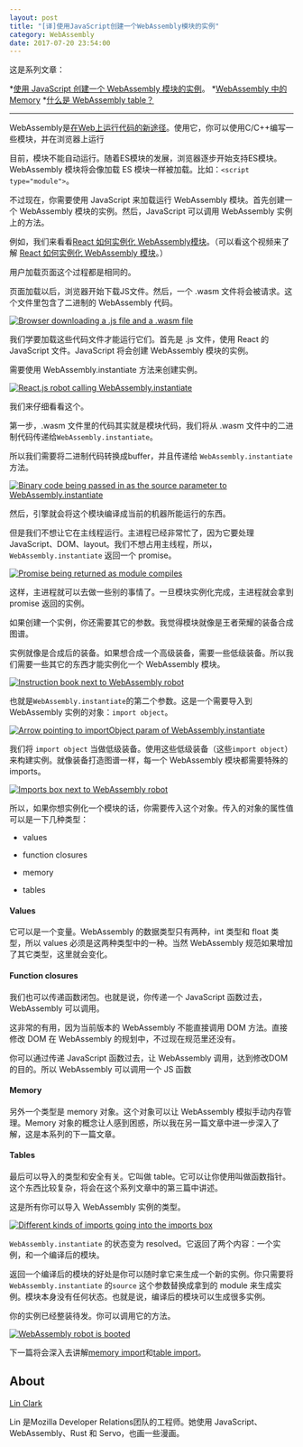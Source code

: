 ```yaml
---
layout: post
title: "[译]使用JavaScript创建一个WebAssembly模块的实例"
category: WebAssembly
date: 2017-07-20 23:54:00
---
```



这是系列文章：

*[使用 JavaScript 创建一个 WebAssembly 模块的实例](https://fanmingfei.com/posts/WebAssembly_Instance.html)。
*[WebAssembly 中的 Memory](https://fanmingfei.com/posts/WebAssembly_Memory.html)
*[什么是 WebAssembly table？](https://fanmingfei.com/posts/WebAssembly_Table.html)

***

WebAssembly是[在Web上运行代码的新途径](https://www.w3ctech.com/topics/3)。使用它，你可以使用C/C++编写一些模块，并在浏览器上运行

目前，模块不能自动运行。随着ES模块的发展，浏览器逐步开始支持ES模块。WebAssembly 模块将会像加载 ES 模块一样被加载。比如：`<script type="module">`。

不过现在，你需要使用 JavaScript 来加载运行 WebAssembly 模块。首先创建一个 WebAssembly 模块的实例。然后，JavaScript 可以调用 WebAssembly 实例上的方法。

例如，我们来看看[React 如何实例化 WebAssembly模块](https://www.youtube.com/watch?v=3GHJ4cbxsVQ)。（可以看这个视频来了解 [React 如何实例化 WebAssembly 模块](https://www.youtube.com/watch?v=3GHJ4cbxsVQ)。）

用户加载页面这个过程都是相同的。

页面加载以后，浏览器开始下载JS文件。然后，一个 .wasm 文件将会被请求。这个文件里包含了二进制的 WebAssembly 代码。

[![Browser downloading a .js file and a .wasm file](http://p0.qhimg.com/t01a67073d8f8c946a6.png)](https://2r4s9p1yi1fa2jd7j43zph8r-wpengine.netdna-ssl.com/files/2017/07/1-1.png)

我们学要加载这些代码文件才能运行它们。首先是 .js 文件，使用 React 的 JavaScript 文件。JavaScript 将会创建 WebAssembly 模块的实例。

需要使用 WebAssembly.instantiate 方法来创建实例。

[![React.js robot calling WebAssembly.instantiate](http://p0.qhimg.com/t01c1a5587e598b5695.png)](https://2r4s9p1yi1fa2jd7j43zph8r-wpengine.netdna-ssl.com/files/2017/07/1-2.png)

我们来仔细看看这个。

第一步，.wasm 文件里的代码其实就是模块代码，我们将从 .wasm 文件中的二进制代码传递给`WebAssembly.instantiate`。

所以我们需要将二进制代码转换成buffer，并且传递给 `WebAssembly.instantiate` 方法。

[![Binary code being passed in as the source parameter to WebAssembly.instantiate](http://p0.qhimg.com/t0106d299c60399d146.png)](https://2r4s9p1yi1fa2jd7j43zph8r-wpengine.netdna-ssl.com/files/2017/07/1-03.png)

然后，引擎就会将这个模块编译成当前的机器所能运行的东西。

但是我们不想让它在主线程运行。主进程已经非常忙了，因为它要处理 JavaScript、DOM、layout。我们不想占用主线程，所以，`WebAssembly.instantiate` 返回一个 promise。

[![Promise being returned as module compiles](http://p0.qhimg.com/t01d2e826b45bfd1e69.png)](https://2r4s9p1yi1fa2jd7j43zph8r-wpengine.netdna-ssl.com/files/2017/07/1-04.png)

这样，主进程就可以去做一些别的事情了。一旦模块实例化完成，主进程就会拿到 promise 返回的实例。

如果创建一个实例，你还需要其它的参数。我觉得模块就像是王者荣耀的装备合成图谱。

实例就像是合成后的装备。如果想合成一个高级装备，需要一些低级装备。所以我们需要一些其它的东西才能实例化一个 WebAssembly 模块。

[![Instruction book next to WebAssembly robot](http://p0.qhimg.com/t014976edecffd9caba.png)](https://2r4s9p1yi1fa2jd7j43zph8r-wpengine.netdna-ssl.com/files/2017/07/1-05.png)

也就是`WebAssembly.instantiate`的第二个参数。这是一个需要导入到 WebAssembly 实例的对象：`import object`。

[![Arrow pointing to importObject param of WebAssembly.instantiate](http://p0.qhimg.com/t01f1c91fb7bc40e195.png)](https://2r4s9p1yi1fa2jd7j43zph8r-wpengine.netdna-ssl.com/files/2017/07/1-06.png)

我们将 `import object` 当做低级装备。使用这些低级装备（这些`import object`）来构建实例。就像装备打造图谱一样，每一个 WebAssembly 模块都需要特殊的 imports。

[![Imports box next to WebAssembly robot](http://p0.qhimg.com/t01505d1d3b87f495f5.png)](https://2r4s9p1yi1fa2jd7j43zph8r-wpengine.netdna-ssl.com/files/2017/07/1-07.png)

所以，如果你想实例化一个模块的话，你需要传入这个对象。传入的对象的属性值可以是一下几种类型：

*   values

*   function closures

*   memory

*   tables

#### Values

它可以是一个变量。WebAssembly 的数据类型只有两种，int 类型和 float 类型，所以 values 必须是这两种类型中的一种。当然 WebAssembly 规范如果增加了其它类型，这里就会变化。

#### Function closures

我们也可以传递函数闭包。也就是说，你传递一个 JavaScript 函数过去，WebAssembly 可以调用。

这非常的有用，因为当前版本的 WebAssembly 不能直接调用 DOM 方法。直接修改 DOM 在 WebAssembly 的规划中，不过现在规范里还没有。

你可以通过传递 JavaScript 函数过去，让 WebAssembly 调用，达到修改DOM的目的。所以 WebAssembly 可以调用一个 JS 函数

#### Memory

另外一个类型是 memory 对象。这个对象可以让 WebAssembly 模拟手动内存管理。Memory 对象的概念让人感到困惑，所以我在另一篇文章中进一步深入了解，这是本系列的下一篇文章。

#### Tables

最后可以导入的类型和安全有关。它叫做 table。它可以让你使用叫做函数指针。这个东西比较复杂，将会在这个系列文章中的第三篇中讲述。

这是所有你可以导入 WebAssembly 实例的类型。

[![Different kinds of imports going into the imports box](http://p0.qhimg.com/t017e575195fca9809a.png)](https://2r4s9p1yi1fa2jd7j43zph8r-wpengine.netdna-ssl.com/files/2017/07/1-08.png)

`WebAssembly.instantiate` 的状态变为 resolved。它返回了两个内容：一个实例，和一个编译后的模块。

返回一个编译后的模块的好处是你可以随时拿它来生成一个新的实例。你只需要将 `WebAssembly.instantiate` 的`source` 这个参数替换成拿到的 module 来生成实例。模块本身没有任何状态。也就是说，编译后的模块可以生成很多实例。

你的实例已经整装待发。你可以调用它的方法。

[![WebAssembly robot is booted](http://p0.qhimg.com/t01fa40a366ec5b1515.png)](https://2r4s9p1yi1fa2jd7j43zph8r-wpengine.netdna-ssl.com/files/2017/07/1-09.png)

下一篇将会深入去讲解[memory import](https://hacks.mozilla.org/2017/07/memory-in-webassembly-and-why-its-safer-than-you-think/)和[table import](https://hacks.mozilla.org/2017/07/webassembly-table-imports-what-are-they/)。

## About

[Lin Clark](http://code-cartoons.com)

Lin 是Mozilla Developer Relations团队的工程师。她使用 JavaScript、WebAssembly、Rust 和 Servo，也画一些漫画。